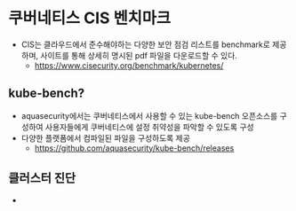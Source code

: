 # 쿠버네티스 CIS 벤치마크
- CIS는 클라우드에서 준수해야하는 다양한 보안 점검 리스트를 benchmark로 제공하며, 사이트를 통해 상세히 명시된 pdf 파일을 다운로드할 수 있다.
  - https://www.cisecurity.org/benchmark/kubernetes/

## kube-bench?
- aquasecurity에서는 쿠버네티스에서 사용할 수 있는 kube-bench 오픈소스를 구성하여 사용자들에게 쿠버네티스에 설정 취약성을 파악할 수 있도록 구성
- 다양한 플랫폼에서 컴파일된 파일을 구성하도록 제공
  - https://github.com/aquasecurity/kube-bench/releases

## 클러스터 진단
- 
